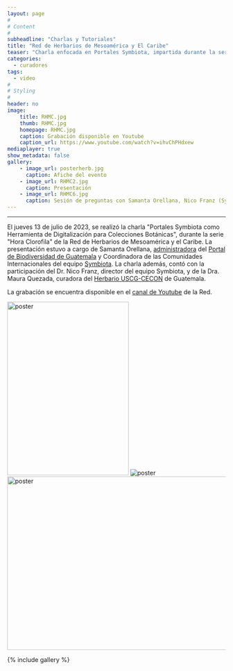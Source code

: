 ```yaml
---
layout: page
#
# Content
#
subheadline: "Charlas y Tutoriales"
title: "Red de Herbarios de Mesoamérica y El Caribe"
teaser: "Charla enfocada en Portales Symbiota, impartida durante la serie de divulgación Hora Clorofila de la Red de Herbarios de Mesoamérica y el Caribe."
categories:
  - curadores
tags:
  - video
#
# Styling
#
header: no
image:
    title: RHMC.jpg
    thumb: RHMC.jpg
    homepage: RHMC.jpg
    caption: Grabación disponible en Youtube
    caption_url: https://www.youtube.com/watch?v=ihvChPHdxew
mediaplayer: true
show_metadata: false
gallery:
    - image_url: posterherb.jpg
      caption: Afiche del evento
    - image_url: RHMC2.jpg
      caption: Presentación
    - image_url: RHMC6.jpg
      caption: Sesión de preguntas con Samanta Orellana, Nico Franz (Symbiota) y Maura Quezada (Herbario USCG)
---
```


---

El jueves 13 de julio de 2023, se realizó la charla "Portales Symbiota como Herramienta de Digitalización para Colecciones Botánicas", durante la serie "Hora Clorofila" de la Red de Herbarios de Mesoamérica y el Caribe. La presentación estuvo a cargo de Samanta Orellana, [administradora](https://biodiversidadgt.github.io/docs/contactos/) del [Portal de Biodiversidad de Guatemala](https://biodiversidad.gt) y Coordinadora de las Comunidades Internacionales del equipo [Symbiota](https://symbiota.org). La charla además, contó con la participación del Dr. Nico Franz, director del equipo Symbiota, y de la Dra. Maura Quezada, curadora del [Herbario USCG-CECON](https://biodiversidad.gt/portal/collections/misc/collprofiles.php?collid=21) de Guatemala.

La grabación se encuentra disponible en el [canal de Youtube](https://www.youtube.com/watch?v=ihvChPHdxew) de la Red.

<img src="https://github.com/biodiversidadgt/docs/assets/69399374/b26c6b7f-dc15-4bd1-bb61-e551b2d6a1b3" alt="poster" width="280" height="400">
<img src="https://github.com/biodiversidadgt/docs/assets/69399374/d7cbc28c-7423-4062-91a0-61527dca6616" alt="poster"><img src="https://github.com/biodiversidadgt/docs/assets/69399374/ee82bc88-dde2-4c10-a71e-444c0876b66b" alt="poster" width="660" height="400">

{% include gallery %}








